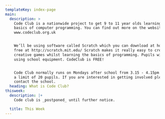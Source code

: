 ```yaml
---
templateKey: index-page
main:
  description: >
    Code Club is a nationwide project to get 9 to 11 year olds learning the
    basics of computer programming. You can find out more on the website
    www.codeclub.org.uk 


    We’ll be using software called Scratch which you can download at home for
    free at http://scratch.mit.edu/ Scratch makes it really easy to create fun,
    creative games whilst learning the basics of programming. Pupils will be
    using school equipment. CodeClub is FREE! 


    Code Club normally runs on Mondays after school from 3.15 - 4.15pm.  We have
    a limit of 20 pupils. If you are interested in getting involved please
    contact the school.
  heading: What is Code Club?
thisweek:
  description: |+
    Code club is _postponed_ until further notice.

  title: This Week
---
```



